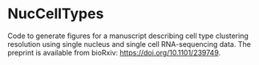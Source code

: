 # NucCellTypes
Code to generate figures for a manuscript describing cell type clustering resolution using single nucleus and single cell RNA-sequencing data. The preprint is available from bioRxiv: https://doi.org/10.1101/239749.
